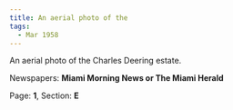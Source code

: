 ```yaml
---  
title: An aerial photo of the  
tags:  
  - Mar 1958  
---  
```

  
An aerial photo of the Charles Deering estate.  
  
Newspapers: **Miami Morning News or The Miami Herald**  
  
Page: **1**, Section: **E** 
